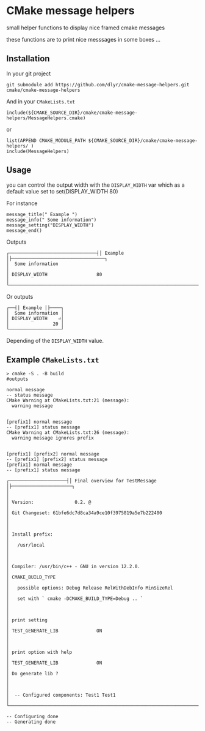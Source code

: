 # CMake message helpers

small helper functions to display nice framed cmake messages

these functions are to print nice messsages in some boxes ...

## Installation

In your git project

```{.sh}
git submodule add https://github.com/dlyr/cmake-message-helpers.git cmake/cmake-message-helpers
```

And in your `CMakeLists.txt`

```{.cmake}
include(${CMAKE_SOURCE_DIR}/cmake/cmake-message-helpers/MessageHelpers.cmake)
```

or 

```{.cmake}
list(APPEND CMAKE_MODULE_PATH ${CMAKE_SOURCE_DIR}/cmake/cmake-message-helpers/ )
include(MessageHelpers)
```

## Usage

you can control the output width with the `DISPLAY_WIDTH` var
which as a default value set to set(DISPLAY_WIDTH 80)

For instance

```{.cmake}
message_title(" Example ")
message_info(" Some information")
message_setting("DISPLAY_WIDTH")
message_end()
```

Outputs

```{.sh}
┌────────────────────────────────┤│ Example │├──────────────────────────────────┐
│  Some information                                                             │
│ DISPLAY_WIDTH                  80                                             │
└───────────────────────────────────────────────────────────────────────────────┘
```

Or outputs

```{.sh}
┌──┤│ Example │├────┐
│  Some information │
│ DISPLAY_WIDTH    ⏎│
│                20 │
└───────────────────┘
```

Depending of the `DISPLAY_WIDTH` value.

## Example `CMakeLists.txt`

```{.sh}
> cmake -S . -B build
#outputs

normal message
-- status message
CMake Warning at CMakeLists.txt:21 (message):
  warning message


[prefix1] normal message
-- [prefix1] status message
CMake Warning at CMakeLists.txt:26 (message):
  warning message ignores prefix


[prefix1] [prefix2] normal message
-- [prefix1] [prefix2] status message
[prefix1] normal message
-- [prefix1] status message

┌─────────────────────┤│ Final overview for TestMessage │├──────────────────────┐
│                                                                               │
│ Version:               0.2. @                                                 │
│ Git Changeset: 61bfe6dc7d8ca34a9ce10f3975819a5e7b222400                       │
│                                                                               │
│ Install prefix:                                                               │
│   /usr/local                                                                  │
│                                                                               │
│ Compiler: /usr/bin/c++ - GNU in version 12.2.0.                               │
│ CMAKE_BUILD_TYPE                                                              │
│   possible options: Debug Release RelWithDebInfo MinSizeRel                   │
│   set with ` cmake -DCMAKE_BUILD_TYPE=Debug .. `                              │
│                                                                               │
│ print setting                                                                 │
│ TEST_GENERATE_LIB              ON                                             │
│                                                                               │
│ print option with help                                                        │
│ TEST_GENERATE_LIB              ON                                             │
│ Do generate lib ?                                                             │
│                                                                               │
│  -- Configured components: Test1 Test1                                        │
└───────────────────────────────────────────────────────────────────────────────┘

-- Configuring done
-- Generating done
```
